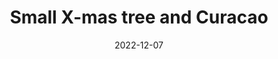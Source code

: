 ---
title: Small X-mas tree and Curacao
subtitle: 
layout: default
modal-id: 2
date: 2022-12-07
img: video
# img: startup-framework.png
vid: IMG_4906.MP4
thumbnail: xmas-thumbnail.png
alt: image-alt
price: NAF 500
# project-date: April 2014
# client: Start Bootstrap
# category: Web Development
size: Small
description: Lorem ipsum dolor sit amet, usu cu alterum nominavi lobortis. At duo novum diceret. Tantas apeirian vix et, usu sanctus postulant inciderint ut, populo diceret necessitatibus in vim. Cu eum dicam feugiat noluisse.

---